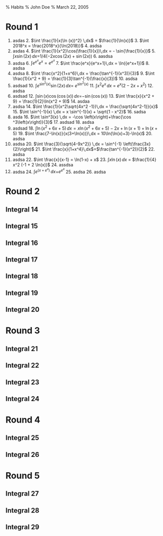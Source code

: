 % Habits
% John Doe
% March 22, 2005

# Round 1

1. asdas
    2. $\int \frac{1}{x(\ln (x))^2} \,dx$ = $\frac{1}{\ln(x)}$
    3. $\int 2018^x = \frac{2018^x}{\ln(2018)}$
    4. asdsa
3. asdas
    4. $\int \frac{1}{x^2}\cos(\frac{1}{x})\,dx = - \sin{\frac{1}{x}}$
    5. $\int x\sin(2x) \,dx$=$1/4 (-2 x \cos(2 x) + \sin(2 x))$
    6. aasdsa
5. asdsa
    6. $\int e^{e^x}e^x = e^{e^x}$
    7. $\int \frac{e^x}{e^x+1}\,dx = \ln({e^x+1})$
    8. asdsa
7. asdsa
    8. $\int \frac{x^2}{1+x^6}\,dx = \frac{\tan^{-1}(x^3)}{3}$
    9. $\int \frac{1}{x^2 + 9} = \frac{1}{3}\tan^{-1}(\frac{x}{3})$
    10. asdsa
9. asdsad
    10. $\int e^{\sin^2(x)}\sin(2x)\,dx$= $e^{\sin^2(x)}$
    11. $\int x^2e^x \,dx$ = $e^x (2 - 2 x + x^2)$
    12. asdsa
11. asdsad
    12. $\int \sin(x)\cos(\cos(x)) \,dx$=$-\sin(\cos(x))$
    13. $\int \frac{x}{x^2 + 9} = \frac{1}{2}\ln(x^2 + 9)$
    14. asdaa
13. asdsa
    14. $\int \frac{1}{x^2\sqrt{4x^2 -1}}\,dx = \frac{\sqrt{4x^2-1}}{x}$
    15. $\int \sin^{-1}(x) \,dx = x \sin^{-1}(x) + \sqrt{1 - x^2}$
    16. sadsa
15. asda
    16. $\int \sin^3(x) \,dx = -\cos \left(x\right)+\frac{\cos ^3\left(x\right)}{3}$
    17. asdsad
    18. asdsa
17. asdsad
    18. $\int \ln(x^2 + 6x + 5)\,dx = x\ln(x^2+6x+5) -2x + \ln(x+1) + \ln(x+5)$
    19. $\int \frac{7-\ln(x)}{x(3+\ln(x))}\,dx = 10\ln(\ln(x)+3)-\ln(x)$
    20. asdsa
19. asdsa
    20. $\int \frac{3}{\sqrt{4-9x^2}} \,dx = \sin^{-1} \left(\frac{3x}{2}\right)$
    21. $\int \frac{x}{1+x^4}\,dx$=$\frac{tan^{-1}(x^2)}{2}$
    22. asdsa
21. asdsa
    22. $\int \frac{x}{x-1} = \ln(1-x) + x$
    23. $\int x\ln(x) \,dx$ = $\frac{1}{4} x^2 (-1 + 2 \ln(x))$
    24. assdsa
23. asdsa
    24. $\int e^{(x+e^x)} \,dx$=$e^{e^{x}}$
    25. asdsa
    26. asdsa

# Round 2
## Integral 14
## Integral 15
## Integral 16
## Integral 17
## Integral 18
## Integral 19
## Integral 20

# Round 3
## Integral 21
## Integral 22
## Integral 23
## Integral 24

# Round 4
## Integral 25
## Integral 26

# Round 5

## Integral 27
## Integral 28
## Integral 29

